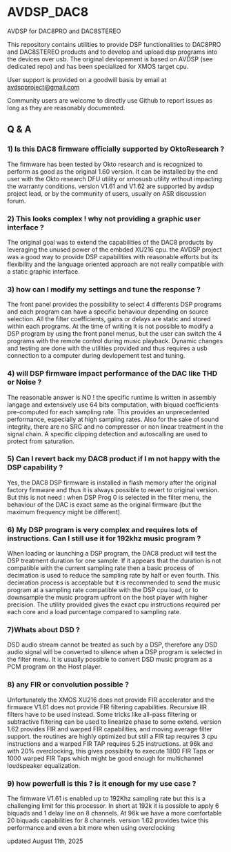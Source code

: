 # AVDSP_DAC8
AVDSP for DAC8PRO and DAC8STEREO

This repository contains utilities to provide DSP functionalities to DAC8PRO and DAC8STEREO products and to develop and upload dsp programs into the devices over usb.
The original devlopement is based on AVDSP (see dedicated repo) and has been specialized for XMOS target cpu.

User support is provided on a goodwill basis by email at avdspproject@gmail.com

Community users are welcome to directly use Github to report issues as long as they are reasonably documented.

## Q & A
### 1) Is this DAC8 firmware officially supported by OktoResearch ?
The firmware has been tested by Okto research and is recognized to perform as good as the original 1.60 version. It can be installed by the end user with the Okto research DFU utility or xmosusb utility without impacting the warranty conditions.
version V1.61 and V1.62 are supported by avdsp project lead, or by the community of users, usually on ASR discussion forum.

### 2) This looks complex ! why not providing a graphic user interface ?
The original goal was to extend the capabilities of the DAC8 products by leveraging the unused power of the embded XU216 cpu. the AVDSP project was a good way to provide DSP capabilities with reasonable efforts but its flexibility and the language oriented approach are not really compatible with a static graphic interface.

### 3) how can I modify my settings and tune the response ?
The front panel provides the possibility to select 4 differents DSP programs and each program can have a specific behaviour depending on source selection. All the filter coefficients, gains or delays are static and stored within each programs. At the time of writing it is not possible to modify a DSP program by using the front panel menus, but the user can switch the 4 programs with the remote control during music playback.
Dynamic changes and testing are done with the utilities provided and thus requires a usb connection to a computer during devlopement test and tuning. 

### 4) will DSP firmware impact performance of the DAC like THD or Noise ?
The reasonable answer is NO ! the specific runtime is written in assembly langage and extensively use 64 bits computation, with biquad coefficients pre-computed for each sampling rate. This provides an unprecedented performance, especially at high sampling rates. Also for the sake of sound integrity, there are no SRC and no compressor or non linear treatment in the signal chain. A specific clipping detection and autoscalling are used to protect from saturation.

### 5) Can I revert back my DAC8 product if I m not happy with the DSP capability ?
Yes, the DAC8 DSP firmware is installed in flash memory after the original factory firmware and thus it is always possible to revert to original version. But this is not need : when DSP Prog 0 is selected in the filter menu, the behaviour of the DAC is exact same as the original firmware (but the maximum frequency might be different).

### 6) My DSP program is very complex and requires lots of instructions. Can I still use it for 192khz music program ?
When loading or launching a DSP program, the DAC8 product will test the DSP treatment duration for one sample. If it appears that the duration is not compatible with the current sampling rate then a basic process of decimation is used to reduce the sampling rate by half or even fourth. This decimation process is acceptable but it is recommended to send the music program at a sampling rate compatible with the DSP cpu load, or to downsample the music program upfront on the host player with higher precision. The utility provided gives the exact cpu instructions required per each core and a load purcentage compared to sampling rate.

### 7)Whats about DSD ?
DSD audio stream cannot be treated as such by a DSP, therefore any DSD audio signal will be converted to silence when a DSP program is selected in the filter menu. It is usually possible to convert DSD music program as a PCM program on the Host player.

### 8) any FIR or convolution possible ?
Unfortunately the XMOS XU216 does not provide FIR accelerator and the firmware V1.61 does not provide FIR filtering capabilities. Recursive IIR filters have to be used instead. Some tricks like all-pass filtering or subtractive filtering can be used to linearize phase to some extend.
version 1.62 provides FIR and warped FIR capabilities, and moving average filter support. the routines are highly optimized but still a FIR tap requires 3 cpu instructions and a warped FIR TAP requires 5.25 instructions. at 96k and with 20% overclocking, this gives possibility to execute 1800 FIR Taps or 1000 warped FIR Taps which might be good enough for multichannel loudspeaker equalization.

### 9) how powerfull is this ? is it enough for my use case ?
The firmware V1.61 is enabled up to 192Khz sampling rate but this is a challenging limit for this processor. In short at 192k it is possible to apply 6 biquads and 1 delay line on 8 channels. At 96k we have a more comfortable 20 biquads capabilities for 8 channels.
version 1.62 provides twice this performance and even a bit more when using overclocking

updated August 11th, 2025
